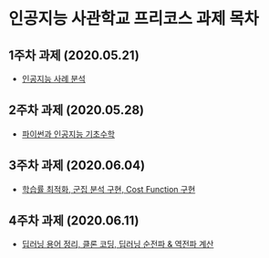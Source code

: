 # 인공지능 사관학교 프리코스 과제 목차

## 1주차 과제 (2020.05.21)
 * [인공지능 사례 분석](https://github.com/bohemianmoon5/keeping/blob/master/1%EC%A3%BC%EC%B0%A8_%EA%B3%BC%EC%A0%9C.ipynb)
## 2주차 과제 (2020.05.28)
 * [파이썬과 인공지능 기초수학](https://github.com/bohemianmoon5/keeping/blob/master/2%EC%A3%BC%EC%B0%A8%EA%B3%BC%EC%A0%9C.ipynb)
## 3주차 과제 (2020.06.04)
 * [학습률 최적화, 군집 분석 구현, Cost Function 구현](https://github.com/bohemianmoon5/keeping/blob/master/3%EC%A3%BC%EC%B0%A8_%EA%B3%BC%EC%A0%9C.ipynb)
## 4주차 과제 (2020.06.11)
 * [딥러닝 용어 정리, 클론 코딩, 딥러닝 순전파 & 역전파 계산](https://github.com/bohemianmoon5/keeping/blob/master/4%EC%A3%BC%EC%B0%A8_%EA%B3%BC%EC%A0%9C.ipynb)
